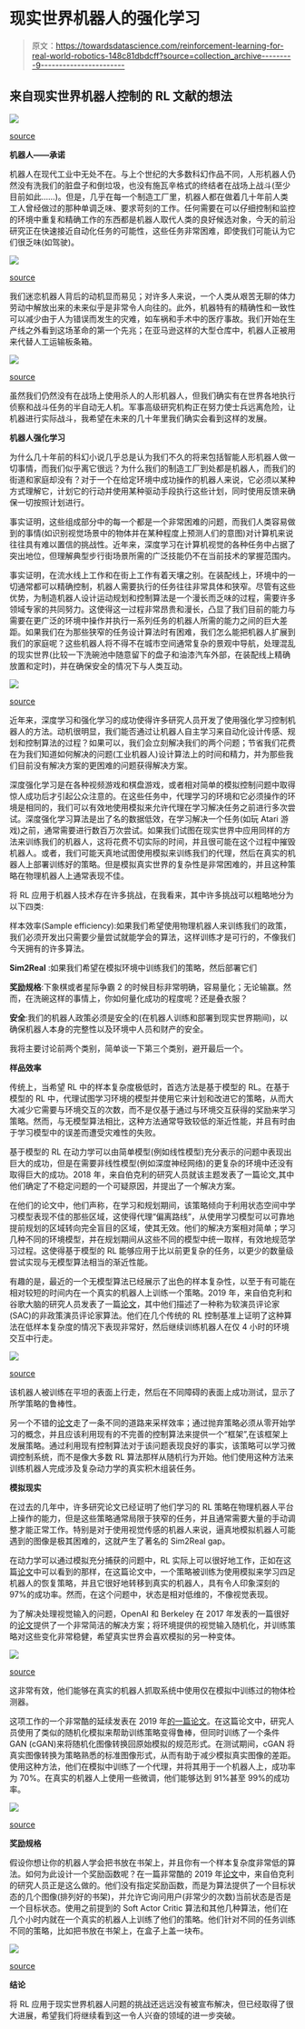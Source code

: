 # 现实世界机器人的强化学习

> 原文：<https://towardsdatascience.com/reinforcement-learning-for-real-world-robotics-148c81dbdcff?source=collection_archive---------9----------------------->

## 来自现实世界机器人控制的 RL 文献的想法

![](img/7714779147233bcfed38424efd337798.png)

[source](https://blueprint-api-production.s3.amazonaws.com/uploads/story/thumbnail/82395/2349ecbb-3fe0-4b48-bf9b-80e188d411cf.jpg)

**机器人——承诺**

机器人在现代工业中无处不在。与上个世纪的大多数科幻作品不同，人形机器人仍然没有洗我们的脏盘子和倒垃圾，也没有施瓦辛格式的终结者在战场上战斗(至少目前如此……)。但是，几乎在每一个制造工厂里，机器人都在做着几十年前人类工人曾经做过的那种单调乏味、要求苛刻的工作。任何需要在可以仔细控制和监控的环境中重复和精确工作的东西都是机器人取代人类的良好候选对象，今天的前沿研究正在快速接近自动化任务的可能性，这些任务非常困难，即使我们可能认为它们很乏味(如驾驶)。

![](img/54d084262d75ff556c565764f80fe41c.png)

[source](https://www.actemium.com/wp-content/uploads/2016/05/robotics.jpg)

我们迷恋机器人背后的动机显而易见；对许多人来说，一个人类从艰苦无聊的体力劳动中解放出来的未来似乎是非常令人向往的。此外，机器特有的精确性和一致性可以减少由于人为错误而发生的灾难，如车祸和手术中的医疗事故。我们开始在生产线之外看到这场革命的第一个先兆；在亚马逊这样的大型仓库中，机器人正被用来代替人工运输板条箱。

![](img/3e93b741f1c89581f92022a132195299.png)

[source](https://www.insidelogistics.ca/wp-content/uploads/2013/01/Kiva-Think-Roger-Yip-2818-crop.jpg)

虽然我们仍然没有在战场上使用杀人的人形机器人，但我们确实有在世界各地执行侦察和战斗任务的半自动无人机。军事高级研究机构正在努力使士兵远离危险，让机器进行实际战斗，我希望在未来的几十年里我们确实会看到这样的发展。

**机器人强化学习**

为什么几十年前的科幻小说几乎总是认为我们不久的将来包括智能人形机器人做一切事情，而我们似乎离它很远？为什么我们的制造工厂到处都是机器人，而我们的街道和家庭却没有？对于一个在给定环境中成功操作的机器人来说，它必须以某种方式理解它，计划它的行动并使用某种驱动手段执行这些计划，同时使用反馈来确保一切按照计划进行。

事实证明，这些组成部分中的每一个都是一个非常困难的问题，而我们人类容易做到的事情(如识别视觉场景中的物体并在某种程度上预测人们的意图)对计算机来说往往具有难以置信的挑战性。近年来，深度学习在计算机视觉的各种任务中占据了突出地位，但理解典型步行街场景所需的广泛技能仍不在当前技术的掌握范围内。

事实证明，在流水线上工作和在街上工作有着天壤之别。在装配线上，环境中的一切通常都可以精确控制，机器人需要执行的任务往往非常具体和狭窄。尽管有这些优势，为制造机器人设计运动规划和控制算法是一个漫长而乏味的过程，需要许多领域专家的共同努力。这使得这一过程非常昂贵和漫长，凸显了我们目前的能力与需要在更广泛的环境中操作并执行一系列任务的机器人所需的能力之间的巨大差距。如果我们在为那些狭窄的任务设计算法时有困难，我们怎么能把机器人扩展到我们的家庭呢？这些机器人将不得不在城市空间通常复杂的景观中导航，处理混乱的现实世界(比较一下洗碗池中随意留下的盘子和油漆汽车外部，在装配线上精确放置和定时)，并在确保安全的情况下与人类互动。

![](img/08bb5aa2ecd4efca3f6d6cf61edcba21.png)

[source](https://amp.businessinsider.com/images/565f3958dd0895e01f8b4692-750-563.jpg)

近年来，深度学习和强化学习的成功使得许多研究人员开发了使用强化学习控制机器人的方法。动机很明显，我们能否通过让机器人自主学习来自动化设计传感、规划和控制算法的过程？如果可以，我们会立刻解决我们的两个问题；节省我们花费在为我们知道如何解决的问题(工业机器人)设计算法上的时间和精力，并为那些我们目前没有解决方案的更困难的问题获得解决方案。

深度强化学习是在各种视频游戏和棋盘游戏，或者相对简单的模拟控制问题中取得惊人成功后才引起公众注意的。在这些任务中，代理学习的环境和它必须操作的环境是相同的，我们可以有效地使用模拟来允许代理在学习解决任务之前进行多次尝试。深度强化学习算法是出了名的数据低效，在学习解决一个任务(如玩 Atari 游戏)之前，通常需要进行数百万次尝试。如果我们试图在现实世界中应用同样的方法来训练我们的机器人，这将花费不切实际的时间，并且很可能在这个过程中摧毁机器人。或者，我们可能天真地试图使用模拟来训练我们的代理，然后在真实的机器人上部署训练好的策略。但是模拟真实世界的复杂性是非常困难的，并且这种策略在物理机器人上通常表现不佳。

将 RL 应用于机器人技术存在许多挑战，在我看来，其中许多挑战可以粗略地分为以下四类:

样本效率(Sample efficiency):如果我们希望使用物理机器人来训练我们的政策，我们必须开发出只需要少量尝试就能学会的算法，这样训练才是可行的，不像我们今天拥有的许多算法。

**Sim2Real** :如果我们希望在模拟环境中训练我们的策略，然后部署它们

**奖励规格**:下象棋或者星际争霸 2 的时候目标非常明确，容易量化；无论输赢。然而，在洗碗这样的事情上，你如何量化成功的程度呢？还是叠衣服？

**安全**:我们的机器人政策必须是安全的(在机器人训练和部署到现实世界期间)，以确保机器人本身的完整性以及环境中人员和财产的安全。

我将主要讨论前两个类别，简单谈一下第三个类别，避开最后一个。

**样品效率**

传统上，当希望 RL 中的样本复杂度极低时，首选方法是基于模型的 RL。在基于模型的 RL 中，代理试图学习环境的模型并使用它来计划和改进它的策略，从而大大减少它需要与环境交互的次数，而不是仅基于通过与环境交互获得的奖励来学习策略。然而，与无模型算法相比，这种方法通常导致较低的渐近性能，并且有时由于学习模型中的误差而遭受灾难性的失败。

基于模型的 RL 在动力学可以由简单模型(例如线性模型)充分表示的问题中表现出巨大的成功，但是在需要非线性模型(例如深度神经网络)的更复杂的环境中还没有取得巨大的成功。2018 年，来自伯克利的研究人员就该主题发表了一篇论文,其中他们确定了不稳定问题的一个可疑原因，并提出了一个解决方案。

在他们的论文中，他们声称，在学习和规划期间，该策略倾向于利用状态空间中学习模型表现不佳的那些区域，这使得代理“偏离路线”，从使用学习模型可以可靠地提前规划的区域转向完全盲目的区域，使其无效。他们的解决方案相对简单；学习几种不同的环境模型，并在规划期间从这些不同的模型中统一取样，有效地规范学习过程。这使得基于模型的 RL 能够应用于比以前更复杂的任务，以更少的数量级尝试实现与无模型算法相当的渐近性能。

有趣的是，最近的一个无模型算法已经展示了出色的样本复杂性，以至于有可能在相对较短的时间内在一个真实的机器人上训练一个策略。2019 年，来自伯克利和谷歌大脑的研究人员发表了一篇[论文](https://arxiv.org/pdf/1812.05905.pdf)，其中他们描述了一种称为软演员评论家(SAC)的非政策演员评论家算法。他们在几个传统的 RL 控制基准上证明了这种算法在低样本复杂度的情况下表现非常好，然后继续训练机器人在仅 4 小时的环境交互中行走。

![](img/8fc68fdde41b776de80d944d595539ec.png)

[source](https://arxiv.org/pdf/1812.05905.pdf)

该机器人被训练在平坦的表面上行走，然后在不同障碍的表面上成功测试，显示了所学策略的鲁棒性。

另一个不错的[论文](https://arxiv.org/pdf/1812.03201.pdf)走了一条不同的道路来采样效率；通过抛弃策略必须从零开始学习的概念，并且应该利用现有的不完善的控制算法来提供一个“框架”,在该框架上发展策略。通过利用现有控制算法对于该问题表现良好的事实，该策略可以学习微调控制系统，而不是像大多数 RL 算法那样从随机行为开始。他们使用这种方法来训练机器人完成涉及复杂动力学的真实积木组装任务。

**模拟现实**

在过去的几年中，许多研究论文已经证明了他们学习的 RL 策略在物理机器人平台上操作的能力，但是这些策略通常局限于狭窄的任务，并且通常需要大量的手动调整才能正常工作。特别是对于使用视觉传感的机器人来说，逼真地模拟机器人可能遇到的图像是极其困难的，这就产生了著名的 Sim2Real gap。

在动力学可以通过模拟充分捕获的问题中，RL 实际上可以很好地工作，正如在这篇[论文](https://arxiv.org/pdf/1901.07517.pdf?fbclid=IwAR21IneQ5Lusw62bCyh0oDzRJYh2nKercXP53vp35dIGtT-edIcITZBeetc)中可以看到的那样，在这篇论文中，一个策略被训练为使用模拟来学习四足机器人的恢复策略，并且它很好地转移到真实的机器人，具有令人印象深刻的 97%的成功率。然而，在这个问题中，状态是相对低维的，不像视觉表现。

为了解决处理视觉输入的问题，OpenAI 和 Berkeley 在 2017 年发表的一篇很好的[论文](https://arxiv.org/pdf/1703.06907.pdf)提供了一个非常简洁的解决方案；将环境提供的视觉输入随机化，并训练策略对这些变化非常稳健，希望真实世界会喜欢模拟的另一种变体。

![](img/d079ef49f9d0580c7e7a2e2e56fe54ee.png)

[source](https://arxiv.org/pdf/1703.06907.pdf)

这非常有效，他们能够在真实的机器人抓取系统中使用仅在模拟中训练过的物体检测器。

这项工作的一个非常酷的延续发表在 2019 年[的一篇论文](https://arxiv.org/pdf/1812.07252.pdf)。在这篇论文中，研究人员使用了类似的随机化模拟来帮助训练策略变得鲁棒，但同时训练了一个条件 GAN (cGAN)来将随机化图像转换回原始模拟的规范形式。在测试期间，cGAN 将真实图像转换为策略熟悉的标准图像形式，从而有助于减少模拟真实图像的差距。使用这种方法，他们在模拟中训练了一个代理，并将其用于一个机器人上，成功率为 70%。在真实的机器人上使用一些微调，他们能够达到 91%甚至 99%的成功率。

![](img/5cf1378b0955868fdf94b92406dd3a75.png)

[source](https://arxiv.org/pdf/1812.07252.pdf)

**奖励规格**

假设你想让你的机器人学会把书放在书架上，并且你有一个样本复杂度非常低的算法。如何为此设计一个奖励函数呢？在一篇非常酷的 2019 年[论文](https://arxiv.org/pdf/1904.07854.pdf)中，来自伯克利的研究人员正是这么做的。他们没有指定奖励函数，而是为算法提供了一个目标状态的几个图像(排列好的书架)，并允许它询问用户(非常少的次数)当前状态是否是一个目标状态。使用之前提到的 Soft Actor Critic 算法和其他几种算法，他们在几个小时内就在一个真实的机器人上训练了他们的策略。他们针对不同的任务训练不同的策略，比如把书放在书架上，在盒子上盖一块布。

![](img/85df8a66196b5a8060bc1cdfb607dcc3.png)

[source](https://arxiv.org/pdf/1904.07854.pdf)

**结论**

将 RL 应用于现实世界机器人问题的挑战还远远没有被宣布解决，但已经取得了很大进展，希望我们将继续看到这一令人兴奋的领域的进一步突破。